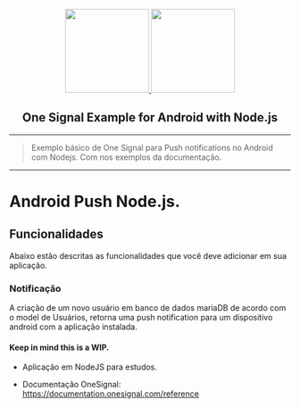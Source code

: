  <p  align="center">

<a  href="https://nodejs.org/en/"  target="_blank">
<p align="center">
  <img width="auto" height="150" src="https://i.imgur.com/6syIF0C.png">
  <a  href="https://onesignal.com/"  target="_blank">
    <img width="auto" height="150" src="https://i.imgur.com/OhU66RI.png"></as>
  
</p>
</a>

</p>


<h2  align="center">One Signal Example for Android with Node.js</h2>  
  
---
> Exemplo básico de One Signal para Push notifications no Android com Nodejs. Com nos exemplos da documentação.
---

# Android Push Node.js.

## Funcionalidades

Abaixo estão descritas as funcionalidades que você deve adicionar em sua aplicação.

### Notificação

A criação de um novo usuário em banco de dados mariaDB de acordo com o model de Usuários, retorna uma push notification para um dispositivo android com a aplicação instalada.

#### Keep in mind this is a WIP.

- Aplicação em NodeJS para estudos.

- Documentação OneSignal: <https://documentation.onesignal.com/reference>
